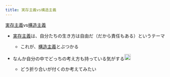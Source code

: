 ```yaml
---
title: 実存主義vs構造主義
---
```


[実存主義](%E5%AE%9F%E5%AD%98%E4%B8%BB%E7%BE%A9.md)vs[構造主義](%E6%A7%8B%E9%80%A0%E4%B8%BB%E7%BE%A9.md)

* [実存主義](%E5%AE%9F%E5%AD%98%E4%B8%BB%E7%BE%A9.md)は、自分たちの生き方は自由だ（だから責任もある）というテーマ
  
  * これが、[構造主義](%E6%A7%8B%E9%80%A0%E4%B8%BB%E7%BE%A9.md)とぶつかる
* なんか自分の中でどっちの考え方も持っている気がする<img src='https://scrapbox.io/api/pages/blu3mo-public/blu3mo/icon' alt='blu3mo.icon' height="19.5"/>
  
  * どう折り合いが付くのか考えてみたい
